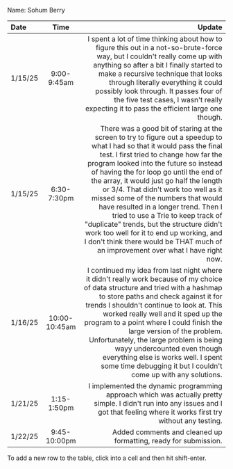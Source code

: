 Name: Sohum Berry

| Date    |     Time      |                                                                                                                                                                                                                                                                                                                                                                                                                                                                                                                                                                                                                                         Update |
|:--------|:-------------:|-----------------------------------------------------------------------------------------------------------------------------------------------------------------------------------------------------------------------------------------------------------------------------------------------------------------------------------------------------------------------------------------------------------------------------------------------------------------------------------------------------------------------------------------------------------------------------------------------------------------------------------------------:|
| 1/15/25 |  9:00-9:45am  |                                                                                                                                                                                                                                                        I spent a lot of time thinking about how to figure this out in a not-so-brute-force way, but I couldn't really come up with anything so after a bit I finally started to make a recursive technique that looks through literally everything it could possibly look through. It passes four of the five test cases, I wasn't really expecting it to pass the efficient large one though. |
| 1/15/25 |  6:30-7:30pm  | There was a good bit of staring at the screen to try to figure out a speedup to what I had so that it would pass the final test. I first tried to change how far the program looked into the future so instead of having the for loop go until the end of the array, it would just go half the length or 3/4. That didn't work too well as it missed some of the numbers that would have resulted in a longer trend. Then I tried to use a Trie to keep track of "duplicate" trends, but the structure didn't work too well for it to end up working, and I don't think there would be THAT much of an improvement over what I have right now. |
| 1/16/25 | 10:00-10:45am |                                                                                                                          I continued my idea from last night where it didn't really work because of my choice of data structure and tried with a hashmap to store paths and check against it for trends I shouldn't continue to look at. This worked really well and it sped up the program to a point where I could finish the large version of the problem. Unfortunately, the large problem is being wayy undercounted even though everything else is works well. I spent some time debugging it but I couldn't come up with any solutions. |
| 1/21/25 |  1:15-1:50pm  |                                                                                                                                                                                                                                                                                                                                                                                                                                                             I implemented the dynamic programming approach which was actually pretty simple. I didn't run into any issues and I got that feeling where it works first try without any testing. |
| 1/22/25 | 9:45-10:00pm  |                                                                                                                                                                                                                                                                                                                                                                                                                                                                                                                                                                                Added comments and cleaned up formatting, ready for submission. |


To add a new row to the table, click into a cell and then hit shift-enter.